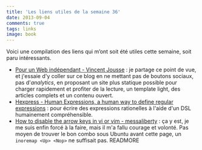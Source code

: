 ```yaml
---
title: 'Les liens utiles de la semaine 36'
date: 2013-09-04
comments: true
tags: links
image: book
---
```

Voici une compilation des liens qui m’ont soit été utiles cette semaine, soit paru intéressants.

- [Pour un Web indépendant - Vincent Jousse](http://vincent.jousse.org/pour-un-web-independant/) : je partage ce point de vue, et j'essaie d'y coller sur ce blog en ne mettant pas de boutons sociaux, pas d'_analytics_, en proposant un site plus statique possible pour charger rapidement et profiter de la lecture, un template light, des articles complets et un contenu ouvert.
- [Hexpress - Human Expressions, a human way to define regular expressions](http://krainboltgreene.github.io/hexpress/) : pour écrire des expressions rationelles à l'aide d'un DSL humainement compréhensible.
- [How to disable the arrow keys in vi or vim - messaliberty](http://www.messaliberty.com/2009/01/how-to-disable-the-arrow-keys-in-vi-or-vim/) : ça y est, je me suis enfin forcé à la faire, mais il m'a fallu courage et volonté. Pas moyen de trouver le bon combo sous Ubuntu avant cette page, un ```inoremap <Up> <Nop>``` ne suffisait pas.
READMORE
